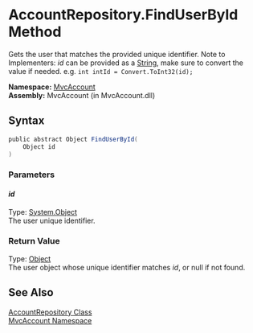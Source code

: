 AccountRepository.FindUserById Method
=====================================
Gets the user that matches the provided unique identifier. Note to Implementers: *id* can be provided as a [String][1], make sure to convert the value if needed. e.g. `int intId = Convert.ToInt32(id);`

**Namespace:** [MvcAccount][2]  
**Assembly:** MvcAccount (in MvcAccount.dll)

Syntax
------

```csharp
public abstract Object FindUserById(
	Object id
)
```

### Parameters

#### *id*
Type: [System.Object][3]  
The user unique identifier.

### Return Value
Type: [Object][3]  
The user object whose unique identifier matches *id*, or null if not found.

See Also
--------
[AccountRepository Class][4]  
[MvcAccount Namespace][2]  

[1]: http://msdn.microsoft.com/en-us/library/s1wwdcbf
[2]: ../README.md
[3]: http://msdn.microsoft.com/en-us/library/e5kfa45b
[4]: README.md